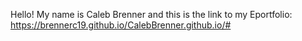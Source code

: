 Hello! 
My name is Caleb Brenner and this is the link to my Eportfolio:
https://brennerc19.github.io/CalebBrenner.github.io/#
